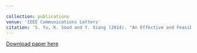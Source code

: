 ```yaml
---

collection: publications
venue: 'IEEE Communications Letters'
citation: 'S. Yu, K. Sood and Y. Xiang (2014). "An Effective and Feasible Traceback Scheme in Mobile Internet Environment" <i>IEEE Communications Letters Vol. 18</i>. pp. 1911-1914(11).'
---
```

[Download paper here](https://ieeexplore.ieee.org/abstract/document/6918391)

 
